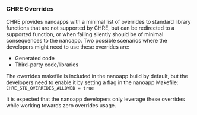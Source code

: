 ### CHRE Overrides

CHRE provides nanoapps with a minimal list of overrides to standard library
functions that are not supported by CHRE, but can be redirected to a supported
function, or when failing silently should be of minimal consequences to the
nanoapp. Two possible scenarios where the developers might need to use these
overrides are:

* Generated code
* Third-party code/libraries

The overrides makefile is included in the nanoapp build by default, but the
developers need to enable it by setting a flag in the nanoapp Makefile:
`CHRE_STD_OVERRIDES_ALLOWED = true`

It is expected that the nanoapp developers only leverage these overrides while
working towards zero overrides usage.

